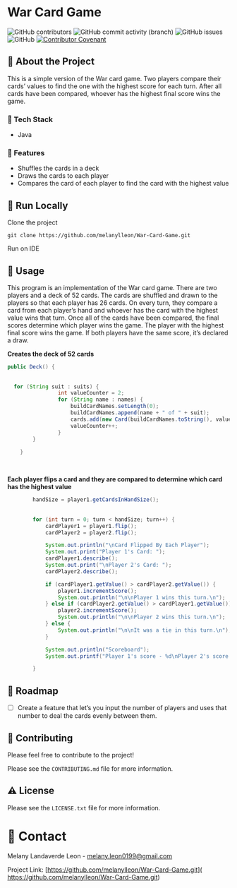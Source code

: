 # War Card Game
![GitHub contributors](https://img.shields.io/github/contributors/melanylleon/War-Card-Game)
![GitHub commit activity (branch)](https://img.shields.io/github/commit-activity/t/melanylleon/War-Card-Game)
![GitHub issues](https://img.shields.io/github/issues/melanylleon/War-Card-Game)
![GitHub](https://img.shields.io/github/license/melanylleon/War-Card-Game)
[![Contributor Covenant](https://img.shields.io/badge/Contributor%20Covenant-2.1-4baaaa.svg)](CODE_OF_CONDUCT.md)




##  :star2: About the Project
This is a simple version of the War card game. Two players compare their cards’ values to find the one with the highest score for each turn. After all cards have been compared, whoever has the highest final score wins the game. 

### :space_invader: Tech Stack
- Java

### :dart: Features
- Shuffles the cards in a deck
- Draws the cards to each player
- Compares the card of each player to find the card with the highest value

## :running: Run Locally
Clone the project

``` 
git clone https://github.com/melanylleon/War-Card-Game.git
```
Run on IDE

## :eyes: Usage
This program is an implementation of the War card game. There are two players and a deck of 52 cards. The cards are shuffled and drawn to the players so that each player has 26 cards. On every turn, they compare a card from each player’s hand and whoever has the card with the highest value wins that turn. Once all of the cards have been compared, the final scores determine which player wins the game. The player with the highest final score wins the game. If both players have the same score, it’s declared a draw. 

**Creates the deck of 52 cards**
```java
public Deck() {
		
		
  for (String suit : suits) {  
				int valueCounter = 2;
				for (String name : names) { 
					buildCardNames.setLength(0); 
					buildCardNames.append(name + " of " + suit); 
					cards.add(new Card(buildCardNames.toString(), valueCounter)); 
					valueCounter++;
				}
		}  
		
	}

```
</br>

**Each player flips a card and they are compared to determine which card has the highest value**
```java
		handSize = player1.getCardsInHandSize();
		
		
		for (int turn = 0; turn < handSize; turn++) {
			cardPlayer1 = player1.flip();
			cardPlayer2 = player2.flip();

			System.out.println("\nCard Flipped By Each Player");
			System.out.print("Player 1's Card: ");
			cardPlayer1.describe();    
			System.out.print("\nPlayer 2's Card: ");
			cardPlayer2.describe();    

			if (cardPlayer1.getValue() > cardPlayer2.getValue()) {
				player1.incrementScore();
				System.out.println("\n\nPlayer 1 wins this turn.\n");
			} else if (cardPlayer2.getValue() > cardPlayer1.getValue()) {
				player2.incrementScore();
				System.out.println("\n\nPlayer 2 wins this turn.\n");
			} else {   
				System.out.println("\n\nIt was a tie in this turn.\n");
			}

			System.out.println("Scoreboard");
			System.out.printf("Player 1's score - %d\nPlayer 2's score - %d %n%n%n%n", player1.getScore(), player2.getScore());

		}

```

## :compass: Roadmap

* [ ] Create a feature that let’s you input the number of players and uses that number to deal the cards evenly between them.

## :wave: Contributing
Please feel free to contribute to the project!  

Please see the `CONTRIBUTING.md` file for more information.

## :warning: License
Please see the `LICENSE.txt` file for more information.

# :handshake: Contact

Melany Landaverde Leon - melany.leon0199@gmail.com

Project Link: [https://github.com/melanylleon/War-Card-Game.git]( https://github.com/melanylleon/War-Card-Game.git)




